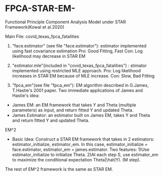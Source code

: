 # FPCA-STAR-EM-
Functional Principle Component Analysis Model under STAR Framework(Kowal et al.2020)

Main File: covid_texas_fpca_fatalities

1. "face.estimator" (see file "face.estimator"): estimator implemented using fast covariance estimation
Pro: Good Fitting, Fast
Con: Log likelihood may decrease in STAR EM

2. "estimator.mle"(included in "covid_texas_fpca_fatalities") : stimator implemented using restricted MLE approach. 
Pro: Log likelihood increases in STAR EM because of MLE increase. 
Con: Slow, Bad Fitting

3. "fpca_em"(see file "fpca_em"): EM algorithm described in G.James, T.Hastie's 2001 paper. Two immediate applications of James and Hastie's idea: 
- James EM: an EM framework that takes Y and Theta (multiple parameters) as input, and return fitted Y and updated Theta. 
- James Estimator: an estimator built on James EM, takes Y and Theta and return fitted Y and updated Theta. 

EM^2
- Basic Idea:
Construct a STAR EM framework that takes in 2 estimators: estimator_initialize, estimator_em.
In this case, estimator_initialize = face.estimator, estimator_em = james.estimator. 
Two features: 
1)Use estimator_initialize to initialize Theta. 
2)At each step S, use estimator_em to maximize the conditional expectation Theta|\hat(Y). (M step). 

The rest of EM^2 framework is the same as STAR EM. 
